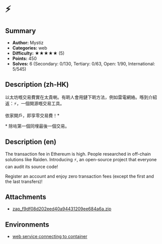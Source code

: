 ⚡
===

## Summary

* **Author:** Mystiz
* **Categories:** web
* **Difficulty:** ★★★★★ (5)
* **Points:** 450
* **Solves:** 6 (Secondary: 0/130, Tertiary: 0/63, Open: 1/90, International: 5/545)

## Description (zh-HK)

以太坊嘅交易費實在太貴喇。有啲人會用鏈下啲方法，例如雷電網絡。喺到介紹返：⚡，一個開源嘅交易工具。

依家開戶，即享零交易費！\*

\* 除咗第一個同埋最後一個交易。

## Description (en)

The transaction fee in Ethereum is high. People researched in off-chain solutions like Raiden. Introducing ⚡, an open-source project that everyone can audit its source code!

Register an account and enjoy zero transaction fees (except the first and the last transfers)!

## Attachments

- [zap_f9df08d202eed40a94431209ee684a6a.zip](https://github.com/blackb6a/hkcert-ctf-2024-challenges-public/releases/download/v1.0.0/zap_f9df08d202eed40a94431209ee684a6a.zip)


## Environments

- [web service connecting to container](env)


